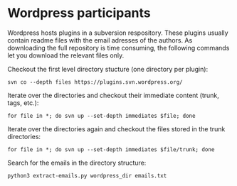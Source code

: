 # Wordpress participants

Wordpress hosts plugins in a subversion respository.
These plugins usually contain readme files with the email adresses of the authors.
As downloading the full repository is time consuming, the following commands let you download the relevant files only.

Checkout the first level directory stucture (one directory per plugin):

```
svn co --depth files https://plugins.svn.wordpress.org/
```

Iterate over the directories and checkout their immediate content (trunk, tags, etc.):

```
for file in *; do svn up --set-depth immediates $file; done
```

Iterate over the directories again and checkout the files stored in the trunk directories:

```
for file in *; do svn up --set-depth immediates $file/trunk; done
````

Search for the emails in the directory structure:

```
python3 extract-emails.py wordpress_dir emails.txt
```

